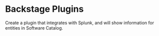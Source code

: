 # Backstage Plugins

Create a plugin that integrates with Splunk, and will show information for entities in Software Catalog. 
